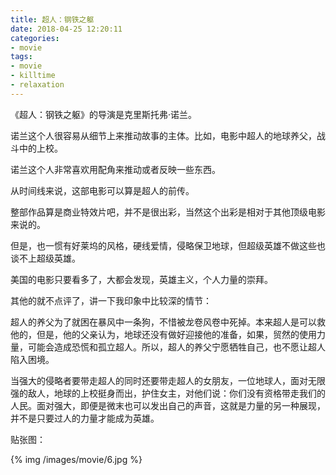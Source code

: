 ```yaml
---
title: 超人：钢铁之躯
date: 2018-04-25 12:20:11
categories:
- movie
tags:
- movie
- killtime
- relaxation
---
```

《超人：钢铁之躯》的导演是克里斯托弗·诺兰。

诺兰这个人很容易从细节上来推动故事的主体。比如，电影中超人的地球养父，战斗中的上校。

<!--more-->

诺兰这个人非常喜欢用配角来推动或者反映一些东西。

从时间线来说，这部电影可以算是超人的前传。

整部作品算是商业特效片吧，并不是很出彩，当然这个出彩是相对于其他顶级电影来说的。

但是，也一惯有好莱坞的风格，硬线爱情，侵略保卫地球，但超级英雄不做这些也谈不上超级英雄。

美国的电影只要看多了，大都会发现，英雄主义，个人力量的崇拜。

其他的就不点评了，讲一下我印象中比较深的情节：

超人的养父为了就困在暴风中一条狗，不惜被龙卷风卷中死掉。本来超人是可以救他的，但是，他的父亲认为，地球还没有做好迎接他的准备，如果，贸然的使用力量，可能会造成恐慌和孤立超人。所以，超人的养父宁愿牺牲自己，也不愿让超人陷入困境。


当强大的侵略者要带走超人的同时还要带走超人的女朋友，一位地球人，面对无限强的敌人，地球的上校挺身而出，护住女主，对他们说：你们没有资格带走我们的人民。面对强大，即便是微末也可以发出自己的声音，这就是力量的另一种展现，并不是只要过人的力量才能成为英雄。

贴张图：

{% img /images/movie/6.jpg %}

